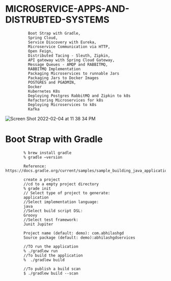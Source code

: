 # MICROSERVICE-APPS-AND-DISTRUBTED-SYSTEMS


              Boot Strap with Gradle, 
              Spring Cloud, 
              Service Discovery with Eureka,
              Microservice Communication via HTTP,
              Open Feign, 
              Distributed Tacing - Sleuth, Zipkin, 
              API gateway with Spring Cloud Gateway,
              Message Queues - AMQP and RABBITMQ,
              RABBITMQ Implementation
              Packaging Microservices to runnable Jars
              Packaging Jars to Docker Images
              POSTGRES and PGADMIN,
              Docker 
              Kubernetes K8s
              Deploying Postgres RabbitMQ and Zipkin to k8s
              Refactoring Microservices for k8s
              Deploying Microservices to k8s
              Kafka
              
             
![Screen Shot 2022-02-04 at 11 38 34 PM](https://user-images.githubusercontent.com/21958756/152582614-288e6df1-1b0a-4b02-937e-9f686ca0a934.png)

# Boot Strap with Gradle

            % brew install gradle
            % gradle —version
            
            Reference: https://docs.gradle.org/current/samples/sample_building_java_applications.html
            
            create a project
            //cd to a empty project directory
            % grade init
            // Select type of project to generate:
            application
            //Select implementation language:
            java
            //Select build script DSL:
            Groovy
            //Select test framework:
            Junit Jupiter
            
            Project name (default: demo): com.abhilashgd
            Source package (default: demo):abhilashgdservices
            
            //TO run the application
            % ./gradlew run
            //To build the application
            %  ./gradlew build
            
            //To publish a build scan
            $ ./gradlew build --scan







